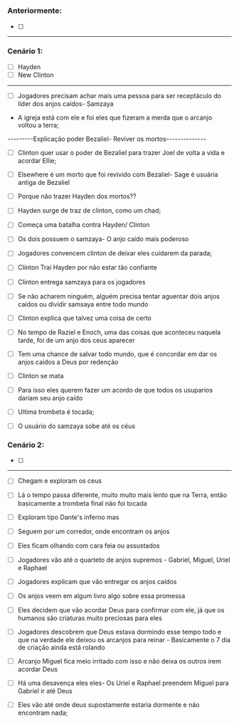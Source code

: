 # 

### Anteriormente:

- [ ] 

---

### Cenário 1:

- [ ] Hayden
- [ ] New Clinton

---

- [ ] Jogadores precisam achar mais uma pessoa para ser receptáculo do líder dos anjos caídos- Samzaya
- A igreja está com ele e foi eles que fizeram a merda que o arcanjo voltou a terra;


---------Explicação poder Bezaliel- Reviver os mortos--------------
- [ ] Clinton quer usar o poder de Bezaliel para trazer Joel de volta a vida e acordar Ellie;
- [ ] Elsewhere é um morto que foi revivido com Bezaliel- Sage é usuária antiga de Bezaliel

- [ ] Porque não trazer Hayden dos mortos??
- [ ] Hayden surge de traz de clinton, como um chad;
- [ ] Começa uma batalha contra Hayden/ Clinton

- [ ] Os dois possuem o samzaya- O anjo caído mais poderoso

- [ ] Jogadores convencem clinton de deixar eles cuidarem da parada;
- [ ] Clinton Trai Hayden por não estar tão confiante

- [ ] Clinton entrega samzaya para os jogadores
- [ ] Se não acharem ninguém, alguém precisa tentar aguentar dois anjos caídos ou dividir samsaya entre todo mundo
- [ ] Clinton explica que talvez uma coisa de certo
- [ ] No tempo de Raziel e Enoch, uma das coisas que aconteceu naquela tarde, foi de um anjo dos ceus aparecer

- [ ] Tem uma chance de salvar todo mundo, que é concordar em dar os anjos caídos a Deus por redenção

- [ ] Clinton se mata

- [ ] Para isso eles querem fazer um acordo de que todos os usuparios dariam seu anjo caído
- [ ] Ultima trombeta é tocada;

- [ ] O usuário do samzaya sobe até os céus

### Cenário 2:

- [ ] 


---

- [ ] Chegam e exploram os ceus
- [ ] Lá o tempo passa diferente, muito muito mais lento que na Terra, então basicamente a trombeta final não foi tocada
- [ ] Exploram tipo Dante's inferno mas 
- [ ] Seguem por um corredor, onde encontram os anjos
- [ ] Eles ficam olhando com cara feia ou assustados
- [ ] Jogadores vão até o quarteto de anjos supremos - Gabriel, Miguel, Uriel e Raphael
- [ ] Jogadores explicam que vão entregar os anjos caídos
- [ ] Os anjos veem em algum livro algo sobre essa promessa
- [ ] Eles decidem que vão acordar Deus para confirmar com ele, já que os humanos são criaturas muito preciosas para eles
- [ ] Jogadores descobrem que Deus estava dormindo esse tempo todo e que na verdade ele deixou os arcanjos para reinar - Basicamente o 7 dia de criação ainda está rolando
- [ ] Arcanjo Miguel fica meio irritado com isso e não deixa os outros irem acordar Deus
- [ ] Há uma desavença eles eles- Os Uriel e Raphael preendem Miguel para Gabriel ir até Deus
- [ ] Eles vão até onde deus supostamente estaria dormente e não encontram nada;



